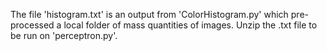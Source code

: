 The file 'histogram.txt' is an output from 'ColorHistogram.py' which pre-processed a local folder of mass quantities of images. Unzip the .txt file to be run on 'perceptron.py'.
